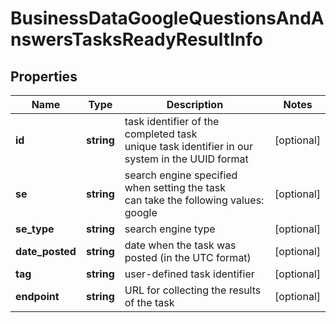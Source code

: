 # BusinessDataGoogleQuestionsAndAnswersTasksReadyResultInfo

## Properties

| Name | Type | Description | Notes |
|------------ | ------------- | ------------- | -------------|
**id** | **string** | task identifier of the completed task<br>unique task identifier in our system in the UUID format |[optional]|
**se** | **string** | search engine specified when setting the task<br>can take the following values: google |[optional]|
**se_type** | **string** | search engine type |[optional]|
**date_posted** | **string** | date when the task was posted (in the UTC format) |[optional]|
**tag** | **string** | user-defined task identifier |[optional]|
**endpoint** | **string** | URL for collecting the results of the task |[optional]|
